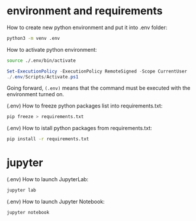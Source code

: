 # environment and requirements

How to create new python environment and put it into .env folder:
```bash
python3 -m venv .env
```

How to activate python environment:
```bash
source ./.env/bin/activate
```
```powershell
Set-ExecutionPolicy -ExecutionPolicy RemoteSigned -Scope CurrentUser
./.env/Scripts/Activate.ps1
```
Going forward, `(.env)` means that the command must be executed with the environment turned on.

(.env) How to freeze python packages list into requirements.txt:
```bash
pip freeze > requirements.txt
```

(.env) How to istall python packages from requirements.txt:
```bash
pip install -r requirements.txt
```

# jupyter

(.env) How to launch JupyterLab:
```bash
jupyter lab
```

(.env) How to launch Jupyter Notebook:
```bash
jupyter notebook
```